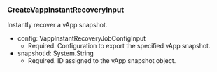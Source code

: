 ### CreateVappInstantRecoveryInput
Instantly recover a vApp snapshot.

- config: VappInstantRecoveryJobConfigInput
  - Required. Configuration to export the specified vApp snapshot.
- snapshotId: System.String
  - Required. ID assigned to the vApp snapshot object.
